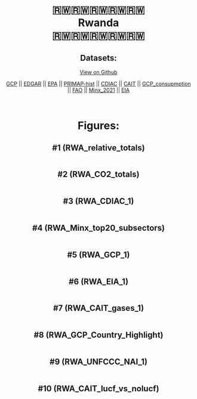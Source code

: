 
<center>
<h1 align="center">
🇷🇼🇷🇼🇷🇼🇷🇼🇷🇼
<br>
Rwanda
<br>
🇷🇼🇷🇼🇷🇼🇷🇼🇷🇼
</h1>
<h2>Datasets:</h2>
<p><a href="https://github.com/dquintani/GreenhouseData/tree/master/country_data/RWA_Rwanda/data">View on Github</a>
<br></p><p><a href="data/RWA_GCP.csv">GCP</a> || <a href="data/RWA_EDGAR.csv">EDGAR</a> || <a href="data/RWA_EPA.csv">EPA</a> || <a href="data/RWA_PRIMAP-hist.csv">PRIMAP-hist</a> || <a href="data/RWA_CDIAC.csv">CDIAC</a> || <a href="data/RWA_CAIT.csv">CAIT</a> || <a href="data/RWA_GCP_consupmption.csv">GCP_consupmption</a> || <a href="data/RWA_FAO.csv">FAO</a> || <a href="data/RWA_Minx_2021.csv">Minx_2021</a> || <a href="data/RWA_EIA.csv">EIA</a></p><p><br></p>
<h1>Figures:</h1><h2>#1 (RWA_relative_totals)</h2>
<p><img alt="" src="figures/RWA_relative_totals.png" /></p><h2>#2 (RWA_CO2_totals)</h2>
<p><img alt="" src="figures/RWA_CO2_totals.png" /></p><h2>#3 (RWA_CDIAC_1)</h2>
<p><img alt="" src="figures/RWA_CDIAC_1.png" /></p><h2>#4 (RWA_Minx_top20_subsectors)</h2>
<p><img alt="" src="figures/RWA_Minx_top20_subsectors.png" /></p><h2>#5 (RWA_GCP_1)</h2>
<p><img alt="" src="figures/RWA_GCP_1.png" /></p><h2>#6 (RWA_EIA_1)</h2>
<p><img alt="" src="figures/RWA_EIA_1.png" /></p><h2>#7 (RWA_CAIT_gases_1)</h2>
<p><img alt="" src="figures/RWA_CAIT_gases_1.png" /></p><h2>#8 (RWA_GCP_Country_Highlight)</h2>
<p><img alt="" src="figures/RWA_GCP_Country_Highlight.png" /></p><h2>#9 (RWA_UNFCCC_NAI_1)</h2>
<p><img alt="" src="figures/RWA_UNFCCC_NAI_1.png" /></p><h2>#10 (RWA_CAIT_lucf_vs_nolucf)</h2>
<p><img alt="" src="figures/RWA_CAIT_lucf_vs_nolucf.png" /></p>